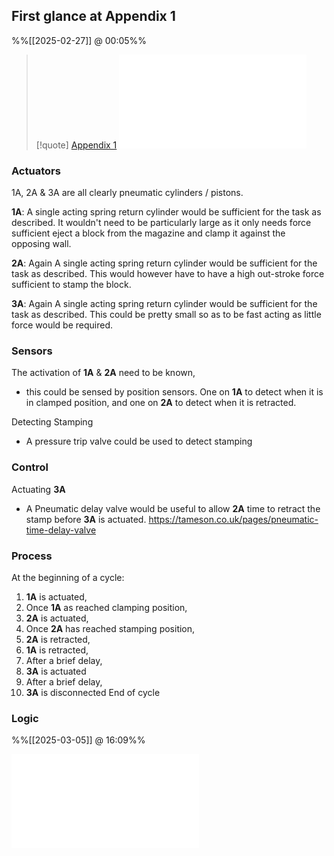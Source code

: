 
## First glance at Appendix 1
%%[[2025-02-27]] @ 00:05%%

> [!quote] [Appendix 1](Appendix%201.md)
> ![Appendix 1](Appendix%201.md)

### Actuators

1A, 2A & 3A are all clearly pneumatic cylinders / pistons.

**1A**: A single acting spring return cylinder would be sufficient for the task as described. It wouldn't need to be particularly large as it only needs force sufficient eject a block from the magazine and clamp it against the opposing wall.

**2A**: Again A single acting spring return cylinder would be sufficient for the task as described. This would however have to have a high out-stroke force sufficient to stamp the block.

**3A**: Again A single acting spring return cylinder would be sufficient for the task as described. This could be pretty small so as to be fast acting as little force would be required.

### Sensors

The activation of **1A** & **2A** need to be known, 
- this could be sensed by position sensors.
	One on **1A** to detect when it is in clamped position, and one on **2A** to detect when it is retracted.

Detecting Stamping
- A pressure trip valve could be used to detect stamping

### Control 

Actuating **3A**
- A Pneumatic delay valve would be useful to allow **2A** time to retract the stamp before **3A** is actuated.
	https://tameson.co.uk/pages/pneumatic-time-delay-valve

### Process

At the beginning of a cycle:
1. **1A** is actuated, 
2. Once **1A** as reached clamping position,
3. **2A** is actuated,
4. Once **2A** has reached stamping position,
5. **2A** is retracted,
6. **1A** is retracted,
7. After a brief delay,
8. **3A** is actuated 
9. After a brief delay,
10. **3A** is disconnected
End of cycle

### Logic
%%[[2025-03-05]] @ 16:09%%

![Stamping Flow Chart](Stamping%20Flow%20Chart.md)